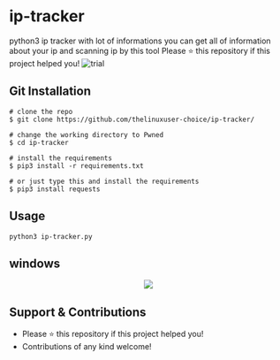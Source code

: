 # ip-tracker
python3 ip tracker with lot of informations
you can get all of information about your ip and scanning ip by this tool
Please ⭐️ this repository if this project helped you!
![trial](/assets/)


## Git Installation
```
# clone the repo
$ git clone https://github.com/thelinuxuser-choice/ip-tracker/

# change the working directory to Pwned
$ cd ip-tracker

# install the requirements 
$ pip3 install -r requirements.txt

# or just type this and install the requirements 
$ pip3 install requests
```

## Usage

```
python3 ip-tracker.py

```
## windows
<p align="center">
  <img src="/assets/">
</p>

## Support & Contributions
- Please ⭐️ this repository if this project helped you!
- Contributions of any kind welcome!
